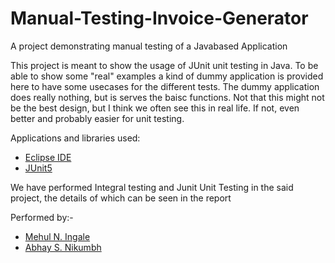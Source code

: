 # Manual-Testing-Invoice-Generator
A project demonstrating manual testing of a Javabased Application

This project is meant to show the usage of JUnit unit testing in Java. To be able to show some "real" examples a kind of dummy application is provided here to have some usecases for the different tests. The dummy application does really nothing, but is serves the baisc functions. Not that this might not be the best design, but I think we often see this in real life. If not, even better and probably easier for unit testing.

Applications and libraries used:
- [Eclipse IDE](https://www.eclipse.org/downloads/packages/)
- [JUnit5](https://github.com/junit-team/junit5)

We have performed Integral testing and Junit Unit Testing in the said project, the details of which can be seen in the report

Performed by:-
- [Mehul N. Ingale](https://github.com/AbraXa5)
- [Abhay S. Nikumbh](https://github.com/abhi599)
